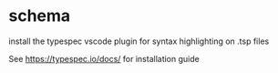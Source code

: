 # schema

install the typespec vscode plugin for syntax highlighting on .tsp files

See https://typespec.io/docs/ for installation guide